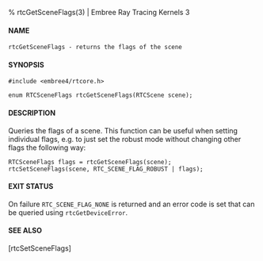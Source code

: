 % rtcGetSceneFlags(3) | Embree Ray Tracing Kernels 3

#### NAME

    rtcGetSceneFlags - returns the flags of the scene

#### SYNOPSIS

    #include <embree4/rtcore.h>

    enum RTCSceneFlags rtcGetSceneFlags(RTCScene scene);

#### DESCRIPTION

Queries the flags of a scene. This function can be useful when
setting individual flags, e.g. to just set the robust mode without
changing other flags the following way:

    RTCSceneFlags flags = rtcGetSceneFlags(scene);
    rtcSetSceneFlags(scene, RTC_SCENE_FLAG_ROBUST | flags);

#### EXIT STATUS

On failure `RTC_SCENE_FLAG_NONE` is returned and an error code is set
that can be queried using `rtcGetDeviceError`.

#### SEE ALSO

[rtcSetSceneFlags]

